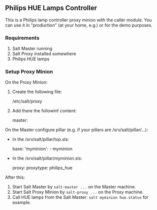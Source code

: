 ## Philips HUE Lamps Controller

This is a Philips lamp controller proxy minion with the caller module.
You can use it in "production" (at your home, e.g.) or for the demo purposes.

### Requirements

1. Salt Master running
2. Salt Proxy installed somewhere
3. Philips HUE lamps

### Setup Proxy Minion

On the Proxy Minion:

1. Create the following file:

   /etc/salt/proxy

2. Add there the followinf content:

   master: <yourhost>


On the Master configure pillar (e.g. if your pillars are /srv/salt/pillar/...):

- In the /srv/salt/pillar/top.sls:

  base:
    'myminion':
       - myminion

- In the /srv/salt/pillar/myminion.sls:

  proxy:
    proxytype: philips_hue

After this:

1. Start Salt Master by `salt-master ...` on the Master machine.
2. Start Salt Proxy Minion by `salt-proxy ...` on the Proxy machine.
3. Call HUE lamps from the Salt Master: `salt myminion hue.status` for example.
